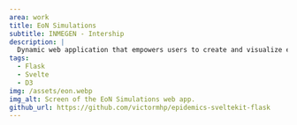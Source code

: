 ```yaml
---
area: work
title: EoN Simulations
subtitle: INMEGEN - Intership
description: |
  Dynamic web application that empowers users to create and visualize epidemics on networks.
tags:
  - Flask
  - Svelte
  - D3
img: /assets/eon.webp
img_alt: Screen of the EoN Simulations web app.
github_url: https://github.com/victormhp/epidemics-sveltekit-flask
---
```

